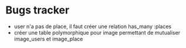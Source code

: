# Bugs tracker

- user n'a pas de place, il faut créer une relation has_many :places
- créer une table polymorphique pour image permettant de mutualiser image_users et image_place
